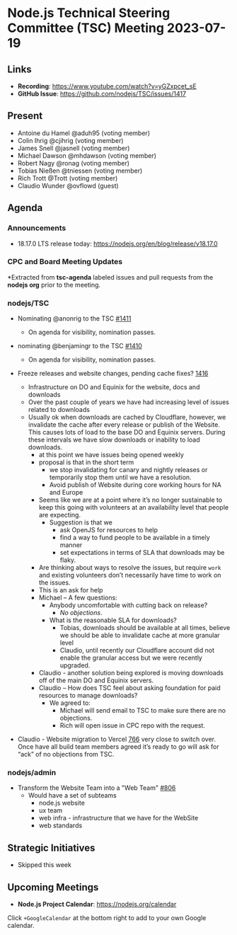 # Node.js Technical Steering Committee (TSC) Meeting 2023-07-19

## Links

* **Recording**:  <https://www.youtube.com/watch?v=yGZxpcet_sE>
* **GitHub Issue**: <https://github.com/nodejs/TSC/issues/1417>

## Present

* Antoine du Hamel @aduh95 (voting member)
* Colin Ihrig @cjihrig (voting member)
* James Snell @jasnell (voting member)
* Michael Dawson @mhdawson (voting member)
* Robert Nagy @ronag (voting member)
* Tobias Nießen @tniessen (voting member)
* Rich Trott @Trott (voting member)
* Claudio Wunder @ovflowd (guest)

## Agenda

### Announcements

* 18.17.0 LTS release today: <https://nodejs.org/en/blog/release/v18.17.0>

### CPC and Board Meeting Updates

*Extracted from **tsc-agenda** labeled issues and pull requests from the **nodejs org** prior to the meeting.

### nodejs/TSC

* Nominating @anonrig to the TSC [#1411](https://github.com/nodejs/TSC/issues/1411)
  * On agenda for visibility, nomination passes.

* nominating @benjamingr to the TSC [#1410](https://github.com/nodejs/TSC/issues/1410)
  * On agenda for visibility, nomination passes.

* Freeze releases and website changes, pending cache fixes? [1416](https://github.com/nodejs/TSC/issues/1416)
  * Infrastructure on DO and Equinix for the website, docs and downloads
  * Over the past couple of years we have had increasing level of issues related to downloads
  * Usually ok when downloads are cached by Cloudflare, however, we invalidate the cache after every release or publish of the Website.  This causes lots of load to the base DO and Equinix servers. During these intervals we have slow downloads or inability to load downloads.
    * at this point we have issues being opened weekly
    * proposal is that in the short term
      * we stop invalidating for canary and nightly releases or temporarily stop them until we have a resolution.
      * Avoid publish of Website during core working hours for NA and Europe
    * Seems like we are at a point where it’s no longer sustainable to keep this going with
      volunteers at an availability level that people are expecting.
      * Suggestion is that we
        * ask OpenJS for resources to help
        * find a way to fund people to be available in a timely manner
        * set expectations in terms of SLA that downloads may be flaky.
    * Are thinking about ways to resolve the issues, but require `work` and existing volunteers
      don’t necessarily have time to work on the issues.
    * This is an ask for help
    * Michael – A few questions:
      * Anybody uncomfortable with cutting back on release?
        * _No objections_.
      * What is the reasonable SLA for downloads?
        * Tobias, downloads should be available at all times, believe we should be able to invalidate cache at more granular level
        * Claudio, until recently our Cloudflare account did not enable the granular access but we were recently upgraded.
    * Claudio - another solution being explored is moving downloads off of the main DO and Equinix servers.
    * Claudio – How does TSC feel about asking foundation for paid resources to manage downloads?
      * We agreed to:
        * Michael will send email to TSC to make sure there are no objections.
        * Rich will open issue in CPC repo with the request.

* Claudio - Website migration to Vercel [766](https://github.com/nodejs/admin/issues/766) very close to switch over. Once have all build team members agreed it’s ready to go will ask for “ack” of no objections from TSC.

### nodejs/admin

* Transform the Website Team into a "Web Team" [#806](https://github.com/nodejs/admin/issues/806)
  * Would have a set of subteams
    * node.js website
    * ux team
    * web infra - infrastructure that we have for the WebSite
    * web standards

## Strategic Initiatives

* Skipped this week

## Upcoming Meetings

* **Node.js Project Calendar**: <https://nodejs.org/calendar>

Click `+GoogleCalendar` at the bottom right to add to your own Google calendar.
